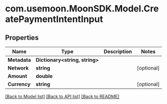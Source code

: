 # com.usemoon.MoonSDK.Model.CreatePaymentIntentInput

## Properties

Name | Type | Description | Notes
------------ | ------------- | ------------- | -------------
**Metadata** | **Dictionary&lt;string, string&gt;** |  | 
**Network** | **string** |  | [optional] 
**Amount** | **double** |  | 
**Currency** | **string** |  | [optional] 

[[Back to Model list]](../README.md#documentation-for-models) [[Back to API list]](../README.md#documentation-for-api-endpoints) [[Back to README]](../README.md)

